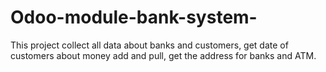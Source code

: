# Odoo-module-bank-system-
This project collect all data about banks and customers, get date of customers about money add and pull, get the address for banks and ATM.
